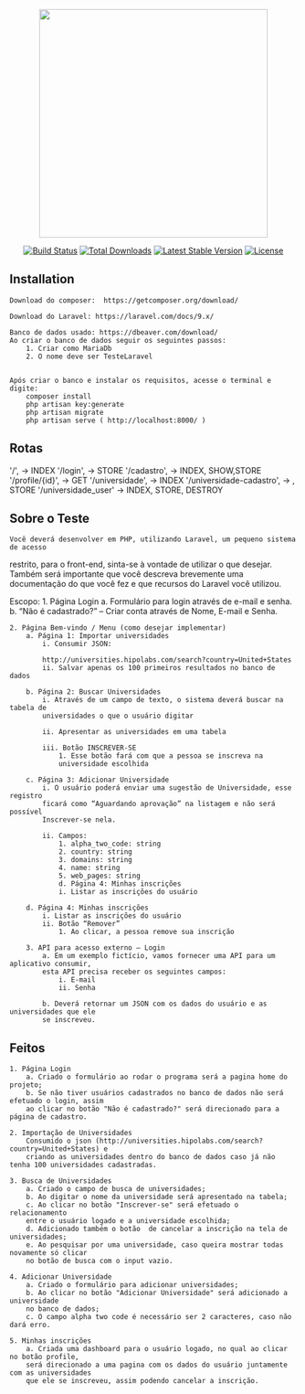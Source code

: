 <p align="center"><a href="https://laravel.com" target="_blank"><img src="https://raw.githubusercontent.com/laravel/art/master/logo-lockup/5%20SVG/2%20CMYK/1%20Full%20Color/laravel-logolockup-cmyk-red.svg" width="400"></a></p>

<p align="center">
<a href="https://travis-ci.org/laravel/framework"><img src="https://travis-ci.org/laravel/framework.svg" alt="Build Status"></a>
<a href="https://packagist.org/packages/laravel/framework"><img src="https://img.shields.io/packagist/dt/laravel/framework" alt="Total Downloads"></a>
<a href="https://packagist.org/packages/laravel/framework"><img src="https://img.shields.io/packagist/v/laravel/framework" alt="Latest Stable Version"></a>
<a href="https://packagist.org/packages/laravel/framework"><img src="https://img.shields.io/packagist/l/laravel/framework" alt="License"></a>
</p>

## Installation

    Download do composer:  https://getcomposer.org/download/
    
    Download do Laravel: https://laravel.com/docs/9.x/

    Banco de dados usado: https://dbeaver.com/download/
    Ao criar o banco de dados seguir os seguintes passos:
        1. Criar como MariaDb
        2. O nome deve ser TesteLaravel
            

    Após criar o banco e instalar os requisitos, acesse o terminal e digite:
        composer install
        php artisan key:generate
        php artisan migrate
        php artisan serve ( http://localhost:8000/ )

    
## Rotas

'/', -> INDEX
'/login', -> STORE
'/cadastro', -> INDEX, SHOW,STORE
'/profile/{id}', -> GET
'/universidade', -> INDEX
'/universidade-cadastro', -> , STORE
'/universidade_user' -> INDEX, STORE, DESTROY




    




## Sobre o Teste

    Você deverá desenvolver em PHP, utilizando Laravel, um pequeno sistema de acesso
restrito, para o front-end, sinta-se à vontade de utilizar o que desejar.
Também será importante que você descreva brevemente uma documentação do que você fez
e que recursos do Laravel você utilizou.

Escopo:
    1. Página Login
        a. Formulário para login através de e-mail e senha.
        b. “Não é cadastrado?” – Criar conta através de Nome, E-mail e Senha.

    2. Página Bem-vindo / Menu (como desejar implementar)
        a. Página 1: Importar universidades
            i. Consumir JSON:

            http://universities.hipolabs.com/search?country=United+States
            ii. Salvar apenas os 100 primeiros resultados no banco de dados

        b. Página 2: Buscar Universidades
            i. Através de um campo de texto, o sistema deverá buscar na tabela de
            universidades o que o usuário digitar

            ii. Apresentar as universidades em uma tabela

            iii. Botão INSCREVER-SE
                1. Esse botão fará com que a pessoa se inscreva na
                universidade escolhida

        c. Página 3: Adicionar Universidade
            i. O usuário poderá enviar uma sugestão de Universidade, esse registro
            ficará como “Aguardando aprovação” na listagem e não será possível
            Inscrever-se nela.

            ii. Campos:
                1. alpha_two_code: string
                2. country: string
                3. domains: string
                4. name: string
                5. web_pages: string
                d. Página 4: Minhas inscrições
                i. Listar as inscrições do usuário

        d. Página 4: Minhas inscrições
            i. Listar as inscrições do usuário
            ii. Botão “Remover”
                1. Ao clicar, a pessoa remove sua inscrição

        3. API para acesso externo – Login
            a. Em um exemplo fictício, vamos fornecer uma API para um aplicativo consumir,
            esta API precisa receber os seguintes campos:
                i. E-mail
                ii. Senha

            b. Deverá retornar um JSON com os dados do usuário e as universidades que ele
            se inscreveu.

## Feitos

    1. Página Login
        a. Criado o formulário ao rodar o programa será a pagina home do projeto;
        b. Se não tiver usuários cadastrados no banco de dados não será efetuado o login, assim
        ao clicar no botão "Não é cadastrado?" será direcionado para a página de cadastro.

    2. Importação de Universidades
        Consumido o json (http://universities.hipolabs.com/search?country=United+States) e 
        criando as universidades dentro do banco de dados caso já não tenha 100 universidades cadastradas.

    3. Busca de Universidades
        a. Criado o campo de busca de universidades;
        b. Ao digitar o nome da universidade será apresentado na tabela;
        c. Ao clicar no botão "Inscrever-se" será efetuado o relacionamento
        entre o usuário logado e a universidade escolhida;
        d. Adicionado também o botão  de cancelar a inscrição na tela de universidades;
        e. Ao pesquisar por uma universidade, caso queira mostrar todas novamente só clicar
        no botão de busca com o input vazio.

    4. Adicionar Universidade
        a. Criado o formulário para adicionar universidades;
        b. Ao clicar no botão "Adicionar Universidade" será adicionado a universidade
        no banco de dados;
        c. O campo alpha two code é necessário ser 2 caracteres, caso não dará erro.

    5. Minhas inscrições
        a. Criada uma dashboard para o usuário logado, no qual ao clicar no botão profile,
        será direcionado a uma pagina com os dados do usuário juntamente com as universidades
        que ele se inscreveu, assim podendo cancelar a inscrição.
